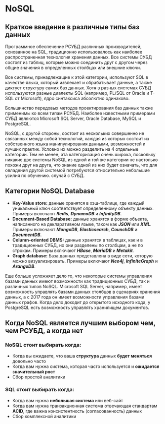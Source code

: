 # NoSQL

## Краткое введение в различные типы баз данных

Программное обеспечение РСУБД различных производителей, основанное на SQL, традиционно использовалось как наиболее распространенная технология
хранения данных. Все системы СУБД состоят из таблиц, которые можно соединить друг с другом через общие значения в определенных столбцах или внешние
ключи.

Все системы, принадлежащие к этой категории, используют SQL в качестве языка, который извлекает и обрабатывает данные, а также диктует структуру самих
баз данных. Хотя в разных системах СУБД используются разные диалекты SQL (например, PL/SQL от Oracle и T-SQL от Microsoft), ядро синтаксиса абсолютно
одинаково.

Большинство передовых методов проектирования баз данных также применимы ко всем типам РСУБД. Наиболее известными примерами СУБД являются Microsoft SQL
Server, Oracle Database, MySQL и PostgreSQL.

NoSQL, с другой стороны, состоит из нескольких совершенно не связанных между собой технологий, каждая из которых состоит из собственного языка
манипулирования данными, возможностей и лучших практик. Условно их можно разделить на 4 отдельные категории. Тем не менее, эта категоризация очень
широка, поскольку никакие две системы NoSQL из одной и той же категории не настолько похожи друг на друга, что знание одной из них будет означать, что
для овладения другой системой потребуются относительно небольшие усилия по обучению. случай с СУБД.

## Категории NoSQL Database

* **Key-Value store:** данные хранятся в хэш-таблице, где каждый уникальный ключ соответствует определенному объекту данных. Примеры включают
  **_Redis_**, **_DynamoDB_** и **_InfinityDB_**.
* **Document-Based Database:** данные хранятся в форме объекта, написанного на декларативном языке, таком как **_JSON_** или **_XML_**. Примеры
  включают **_MongoDB_**, **_Elasticsearch_**, **_CounchDB_** и **_DocumentDB_**.
* **Column-oriented DBMS:** данные хранятся в таблицах, как и в традиционных СУБД, но они разделены по столбцам, а не по строкам. Примеры включают
  **_HBase_**, **_MariaDB_** и **_Metakit_**.
* **Graph database:** База данных представлена в виде сети, которую можно визуализировать. Примеры включают **_Neo4j_**, **_InfiniteGraph_** и
  **_ArangoDB_**.

Еще больше усложняет дело то, что некоторые системы управления базами данных имеют возможности как традиционных СУБД, так и различных типов NoSQL.
Microsoft SQL Server, например, имеет возможность управлять базами данных столбцов в сценариях хранения данных, а с 2017 года он имеет возможности
управления базами данных графов. Когда дело доходит до открытого исходного кода, у PostgreSQL есть возможность управлять хранилищем документов.

## Когда NoSQL является лучшим выбором чем, чем РСУБД, а когда нет

### NoSQL стоит выбирать когда:

* Когда вы ожидаете, что ваша **структура** данных **будет меняться** довольно часто
* Когда вам нужна система, которая часто используется и **ожидается значительный рост**
* Сбор простой аналитики

### SQL стоит выбирать когда:

* Когда вам нужна **небольшая система** или веб-сайт
* Когда вам нужна транзакционная система отвечающая стандартам **ACID**, где важна консистентность (согласованность) данных
* Сбор комплексной аналитики
